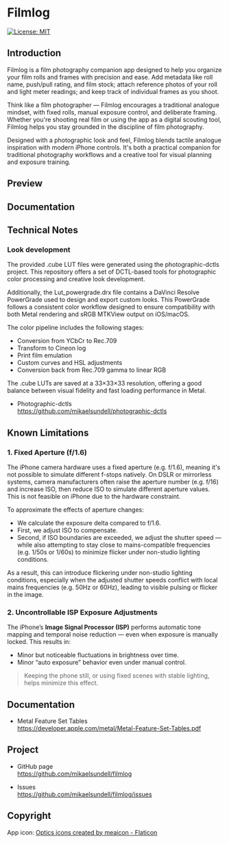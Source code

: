 Filmlog
==================

[![License: MIT](https://img.shields.io/badge/License-MIT-yellow.svg)](LICENSE)

Introduction
------------

Filmlog is a film photography companion app designed to help you organize your film rolls and frames with precision and ease. Add metadata like roll name, push/pull rating, and film stock; attach reference photos of your roll and light meter readings; and keep track of individual frames as you shoot.

Think like a film photographer — Filmlog encourages a traditional analogue mindset, with fixed rolls, manual exposure control, and deliberate framing. Whether you're shooting real film or using the app as a digital scouting tool, Filmlog helps you stay grounded in the discipline of film photography.

Designed with a photographic look and feel, Filmlog blends tactile analogue inspiration with modern iPhone controls. It's both a practical companion for traditional photography workflows and a creative tool for visual planning and exposure training.


Preview
------------



Documentation
------------


Technical Notes
-----------------

### Look development

The provided .cube LUT files were generated using the photographic-dctls project. This repository offers a set of DCTL-based tools for photographic color processing and creative look development.

Additionally, the Lut_powergrade.drx file contains a DaVinci Resolve PowerGrade used to design and export custom looks. This PowerGrade follows a consistent color workflow designed to ensure compatibility with both Metal rendering and sRGB MTKView output on iOS/macOS.

The color pipeline includes the following stages:

- Conversion from YCbCr to Rec.709
- Transform to Cineon log
- Print film emulation
- Custom curves and HSL adjustments
- Conversion back from Rec.709 gamma to linear RGB

The .cube LUTs are saved at a 33×33×33 resolution, offering a good balance between visual fidelity and fast loading performance in Metal.

* Photographic-dctls       
https://github.com/mikaelsundell/photographic-dctls

Known Limitations
-----------------

### 1. Fixed Aperture (f/1.6)

The iPhone camera hardware uses a fixed aperture (e.g. f/1.6), meaning it's not possible to simulate different f-stops natively. On DSLR or mirrorless systems, camera manufacturers often raise the aperture number (e.g. f/16) and increase ISO, then reduce ISO to simulate different aperture values. This is not feasible on iPhone due to the hardware constraint.

To approximate the effects of aperture changes:
- We calculate the exposure delta compared to f/1.6.
- First, we adjust ISO to compensate.
- Second, if ISO boundaries are exceeded, we adjust the shutter speed — while also attempting to stay close to mains-compatible frequencies (e.g. 1/50s or 1/60s) to minimize flicker under non-studio lighting conditions.

As a result, this can introduce flickering under non-studio lighting conditions, especially when the adjusted shutter speeds conflict with local mains frequencies (e.g. 50Hz or 60Hz), leading to visible pulsing or flicker in the image.

### 2. Uncontrollable ISP Exposure Adjustments

The iPhone’s **Image Signal Processor (ISP)** performs automatic tone mapping and temporal noise reduction — even when exposure is manually locked. This results in:
- Minor but noticeable fluctuations in brightness over time.
- Minor “auto exposure” behavior even under manual control.

> Keeping the phone still, or using fixed scenes with stable lighting, helps minimize this effect.

Documentation
-------
* Metal Feature Set Tables          
https://developer.apple.com/metal/Metal-Feature-Set-Tables.pdf


Project
-------
* GitHub page   
https://github.com/mikaelsundell/filmlog

* Issues   
https://github.com/mikaelsundell/filmlog/issues

Copyright
---------

App icon:
<a href="https://www.flaticon.com/free-icons/optics" title="optics icons">Optics icons created by meaicon - Flaticon</a>
